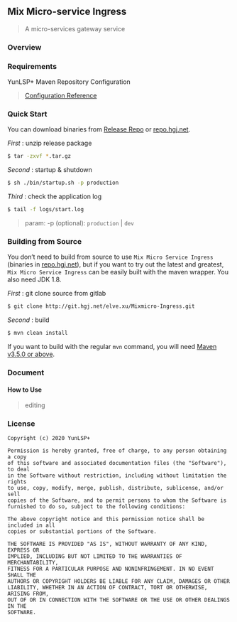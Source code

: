 ## Mix Micro-service Ingress

> A micro-services gateway service

### Overview

>

### Requirements

YunLSP+ Maven Repository Configuration

> [Configuration Reference](https://github.com/misselvexu/Acmedcare-Maven-Nexus/blob/master/README.md)

### Quick Start

You can download binaries from [Release Repo](http://git.hgj.net/elve.xu/Mixmicro-Ingress) or [repo.hgj.net](http://nexus.hgj.net/).

*First* : unzip release package

```bash
$ tar -zxvf *.tar.gz
```

*Second* : startup & shutdown

```bash
$ sh ./bin/startup.sh -p production  
```

*Third* : check the application log

```bash
$ tail -f logs/start.log
```

> param: -p (optional): `production` | `dev`


### Building from Source

You don’t need to build from source to use `Mix Micro Service Ingress` (binaries in [repo.hgj.net](http://nexus.hgj.net)), 
but if you want to try out the latest and greatest, 
`Mix Micro Service Ingress` can be easily built with the maven wrapper. You also need JDK 1.8.

*First* : git clone source from gitlab
 
```bash
$ git clone http://git.hgj.net/elve.xu/Mixmicro-Ingress.git
```

*Second* : build

```bash
$ mvn clean install
```

If you want to build with the regular `mvn` command, you will need [Maven v3.5.0 or above](https://maven.apache.org/run-maven/index.html).


### Document

#### How to Use

> editing

### License
 
```
Copyright (c) 2020 YunLSP+

Permission is hereby granted, free of charge, to any person obtaining a copy
of this software and associated documentation files (the "Software"), to deal
in the Software without restriction, including without limitation the rights
to use, copy, modify, merge, publish, distribute, sublicense, and/or sell
copies of the Software, and to permit persons to whom the Software is
furnished to do so, subject to the following conditions:

The above copyright notice and this permission notice shall be included in all
copies or substantial portions of the Software.

THE SOFTWARE IS PROVIDED "AS IS", WITHOUT WARRANTY OF ANY KIND, EXPRESS OR
IMPLIED, INCLUDING BUT NOT LIMITED TO THE WARRANTIES OF MERCHANTABILITY,
FITNESS FOR A PARTICULAR PURPOSE AND NONINFRINGEMENT. IN NO EVENT SHALL THE
AUTHORS OR COPYRIGHT HOLDERS BE LIABLE FOR ANY CLAIM, DAMAGES OR OTHER
LIABILITY, WHETHER IN AN ACTION OF CONTRACT, TORT OR OTHERWISE, ARISING FROM,
OUT OF OR IN CONNECTION WITH THE SOFTWARE OR THE USE OR OTHER DEALINGS IN THE
SOFTWARE.

```